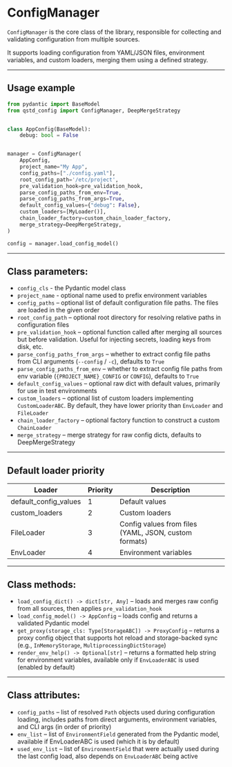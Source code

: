 # ConfigManager

`ConfigManager` is the core class of the library, responsible for collecting and validating configuration
from multiple sources.

It supports loading configuration from YAML/JSON files, environment variables, and custom loaders,
merging them using a defined strategy.

---

## Usage example

```python
from pydantic import BaseModel
from qstd_config import ConfigManager, DeepMergeStrategy


class AppConfig(BaseModel):
    debug: bool = False


manager = ConfigManager(
    AppConfig,
    project_name="My App",
    config_paths=["./config.yaml"],
    root_config_path='/etc/project',
    pre_validation_hook=pre_validation_hook,
    parse_config_paths_from_env=True,
    parse_config_paths_from_args=True,
    default_config_values={"debug": False},
    custom_loaders=[MyLoader()],
    chain_loader_factory=custom_chain_loader_factory,
    merge_strategy=DeepMergeStrategy,
)

config = manager.load_config_model()
```

---

## Class parameters:
- `config_cls` - the Pydantic model class
- `project_name` - optional name used to prefix environment variables
- `config_paths` – optional list of default configuration file paths. The files are loaded in the given order
- `root_config_path` – optional root directory for resolving relative paths in configuration files
- `pre_validation_hook` – optional function called after merging all sources but before validation.
Useful for injecting secrets, loading keys from disk, etc.
- `parse_config_paths_from_args` – whether to extract config file paths from CLI arguments (`--config` / `-c`),
defaults to `True`
- `parse_config_paths_from_env` – whether to extract config file paths from env variable
(`{PROJECT_NAME}_CONFIG` or `CONFIG`), defaults to `True`
- `default_config_values` – optional raw dict with default values, primarily for use in test environments
- `custom_loaders` – optional list of custom loaders implementing `CustomLoaderABC`.
By default, they have lower priority than `EnvLoader` and `FileLoader`
- `chain_loader_factory` – optional factory function to construct a custom `ChainLoader`
- `merge_strategy` – merge strategy for raw config dicts, defaults to DeepMergeStrategy

---

## Default loader priority

| Loader                | Priority | Description                                           |
|-----------------------|----------|-------------------------------------------------------|
| default_config_values | 1        | Default values                                        |
| custom_loaders        | 2        | Custom loaders                                        |
| FileLoader            | 3        | Config values from files (YAML, JSON, custom formats) |
| EnvLoader             | 4        | Environment variables                                 |

---

## Class methods:
- `load_config_dict() -> dict[str, Any]` – loads and merges raw config from all sources,
then applies `pre_validation_hook`
- `load_config_model() -> AppConfig` – loads config and returns a validated Pydantic model
- `get_proxy(storage_cls: Type[StorageABC]) -> ProxyConfig` – returns a proxy config object that supports hot reload
and storage-backed sync (e.g., `InMemoryStorage`, `MultiprocessingDictStorage`)
- `render_env_help() -> Optional[str]` – returns a formatted help string for environment variables,
available only if `EnvLoaderABC` is used (enabled by default)

---

## Class attributes:
- `config_paths` – list of resolved `Path` objects used during configuration loading,
includes paths from direct arguments, environment variables, and CLI args (in order of priority)
- `env_list` – list of `EnvironmentField` generated from the Pydantic model,
available if EnvLoaderABC is used (which it is by default)
- `used_env_list` – list of `EnvironmentField` that were actually used during the last config load,
also depends on `EnvLoaderABC` being active
